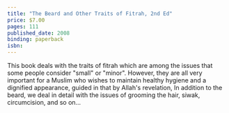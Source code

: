 ```yaml
---
title: "The Beard and Other Traits of Fitrah, 2nd Ed"
price: $7.00
pages: 111
published_date: 2008
binding: paperback
isbn:
---
```


This book deals with the traits of fitrah which are among the issues that some people consider "small" or "minor". However, they are all very important for a Muslim who wishes to maintain healthy hygiene and a dignified appearance, guided in that by Allah's revelation, In addition to the beard, we deal in detail with the issues of grooming the hair, siwak, circumcision, and so on...
